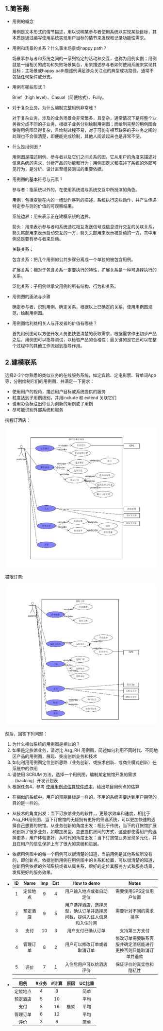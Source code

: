 ## 1.简答题

- 用例的概念

  用例是文本形式的情节描述，用以说明某参与者使用系统以实现某些目标，其本质是通过编写使用系统实现用户目标的情节来发现和记录功能性需求。

- 用例和场景的关系？什么事主场景或happy path？

  场景事参与者和系统之间的一系列特定的活动和交互，也称为用例实例；用例就是一组相关的成功和失败场景集合，用来描述参与者如何使用系统来实现其目标；主场景或happy path描述例满足涉众关注点的典型成功路径，通常不包括任何条件或分支。

- 用例有哪些形式？

  Brief（high level）、Casual（简便格式）、Fully。

- 对于复杂业务，为什么编制完整用例非常难？

  对于复杂业务，涉及的业务场景会非常繁多，且复杂，通常情况下是将整个业务拆分成不同的子业务，根据子业务分别绘制用例图；而绘制完整的用例图会使得用例图显得复杂，且绘制过程不易，对于可能有相互联系的子业务之间的处理也不会很清楚，即便能完成绘制，其他人阅读起来也是非常不便。

- 什么是用例图？

  用例图是描述用例、参与者以及它们之间关系的图，它从用户的角度来描述对信息系统的需求，分析产品的功能和行为；用例图定义和描述了系统的外部可见行为，是分析、设计直至组装测试的重要依据。

- 用例图的基本符号与元素？

  参与者：指系统以外的，在使用系统或与系统交互中所扮演的角色。

  用例：包括变量在内的一组动作序列的描述，系统执行这些动作，并产生传递特定参与则的价值的可观察结果。

  系统边界：用来表示正在建模系统的边界。

  箭头：用来表示参与者和系统通过相互发送信号或信息进行交互的关联关系，箭头尾部用来表示启动交互的一方，箭头头部用来表示被启动的一方，其中用例总是要有参与者来启动。

  关联关系；

  包含关系：把几个用例的公共步骤分离成一个单独的被包含用例。

  扩展关系：相对于包含关系一定要执行的特性，扩展关系是一种可选择执行的关系。

  泛化关系：子用例继承父用例的所有结构、行为和关系。

- 用例图的画法与步骤

  确定参与者，识别用例，确定关系，根据以上已确定的关系，使用用例图规范，绘制用例图。

- 用例图给利益相关人与开发者的价值有哪些？

  首先用例图可以方便开发人员更快更清楚的获取需求，根据需求作出初步产品之后，用例图可以指导测试，以检验产品的合格性；最关键的是它还可以在整个过程中的其他工作流起到指导作用。

## 2.建模联系

选择2-3个你熟悉的类似业务的在线服务系统，如定宾馆、定电影票、背单词App等，分别绘制它们的用例图，并满足一下要求：

- 使用用户的视角，描述用户目标或系统提供的服务
- 粒度达到子用例级别，并用include 和 extend 关联它们
- 请用彩色标注出你认为创新的用例或子用例
- 尽可能识别外部系统和服务

携程订酒店：

![](1.png)

猫眼订票:

![](2.png)

然后，回答下列问题：

1. 为什么相似系统的用例图是相似的？
2. 如果是定旅馆业务，请对比 Asg_RH 用例图，简述如何利用不同时代、不同地区产品的用例图，展现、突出创新业务和技术
3. 如何利用用例图定位创新思路（业务创新、或技术创新、或商业模式创新）在系统中的作用
4. 请使用 SCRUM 方法，选择一个用例图，编制某定旅馆开发的需求（backlog）开发计划表
5. 根据任务4，参考 [使用用例点估算软件成本](https://www.ibm.com/developerworks/cn/rational/edge/09/mar09/collaris_dekker/index.html)，给出项目用例点的估算



* 在相似的系统中，用户的预期目标是一样的，不用的系统需要达到用户期望的目的是一样的。

* 从技术的角度出发：当下订旅馆业务的软件，，更最求效率和速度，相比于Asg_RH用例图，当下订旅馆的无疑拥有更好的筛选系统，可以更加快速的选择自己想要的旅馆。从业务创新的角度出发：相比于传统，当下的订旅馆扩展和创新了很多业务，如增加房型，变更提供房间的方式，这些都使得用户的选择更多，用户体验更好。从时代的角度出发：当下订旅馆业务呈现多元化，并且在用户的信息保护上有了很大的突破和进展。

* 依据用例图中的每一个用例可以很清楚的知道，当前用例是其他系统所没有的，即创新点，依据创新用例在用例图中的关系和位置，可以很清楚的知道，创新用例依据的外部系统或者从属关系，很好的定位其服务方式和服务场景，发挥更好的服务效果。

   

* |  ID  |   Name   | Imp  | Est  |                         How to demo                          |                            Notes                             |
   | :--: | :------: | :--: | :--: | :----------------------------------------------------------: | :----------------------------------------------------------: |
   |  1   | 定位地点 |  9   |  4   |                   用户输入地点或者自动定位                   |                   需要使用GPS定位用户位置                    |
   |  2   | 预定酒店 |  9   |  5   | 用户选择酒店，选择房型，确认订单并选择房间数，提供入住人信息和入住时间 |                    需要针对不同的需求排序                    |
   |  3   |   支付   |  10  |  3   |                      用户支付已确认订单                      |                        支持第三方支付                        |
   |  4   | 管理订单 |  8   |  2   |                 用户可以修改订单或者取消订单                 | 修改订单需要联系客服并确定酒店能进行更换否则只能取消订单并退款 |
   |  5   |   评价   |  7   |  1   |                   入住后用户可以给酒店评价                   |                   保证评价的真实性和隐私性                   |

* |   用例   | #业务 | #计算 | 原因 | UC比重 |
   | :------: | :---: | :---: | :--: | :----: |
   | 定位地点 |   4   |   8   |      |  简单  |
   | 预定酒店 |   5   |  10   |      |  平均  |
   |   支付   |   8   |  16   | 框架 |  平均  |
   | 管理订单 |   6   |  12   |      |  平均  |
   |   评价   |   3   |   6   |      |  简单  |
